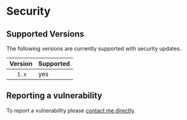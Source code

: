 # Security

## Supported Versions

The following versions are currently supported with security updates.

Version | Supported
------- | ---------
&#8195; `1.x` | yes

## Reporting a vulnerability

To report a vulnerability please [contact me directly](https://rondekker.com/#contact).

